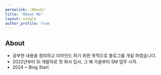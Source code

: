 ```yaml
---
permalink: /About/
title: "About Me"
layout: single
author_profile: true
---
```

  
## About
+ 공부한 내용을 정리하고 리마인드 하기 위한 목적으로 블로그를 개설 하였습니다.
+ 2022년부터 SI 개발자로 첫 회사 입사, 그 해 가을부터 SM 업무 시작.
+ 2024 ~ Blog Start